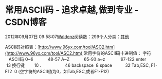 
# 常用ASCII码 - 追求卓越,做到专业 - CSDN博客


2012年09月07日 09:58:07[Waldenz](https://me.csdn.net/enter89)阅读数：299个人分类：[其他																](https://blog.csdn.net/enter89/article/category/953774)


ASCII码对照表：[http://www.96yx.com/tool/ASC2.htm](http://www.96yx.com/tool/ASC2.htm)
常用字符的ASCII码十进制值：
字符          ASCII码
0~9            48-57
A~Z            65-90
a~z             97-122
enter          13
换行键        10
.                    46
backspace  8
space           32
Tab,ESC, F1-F12  0 (空字符的ASCII值为0，如Tab,ESC,或者F1-F12)

